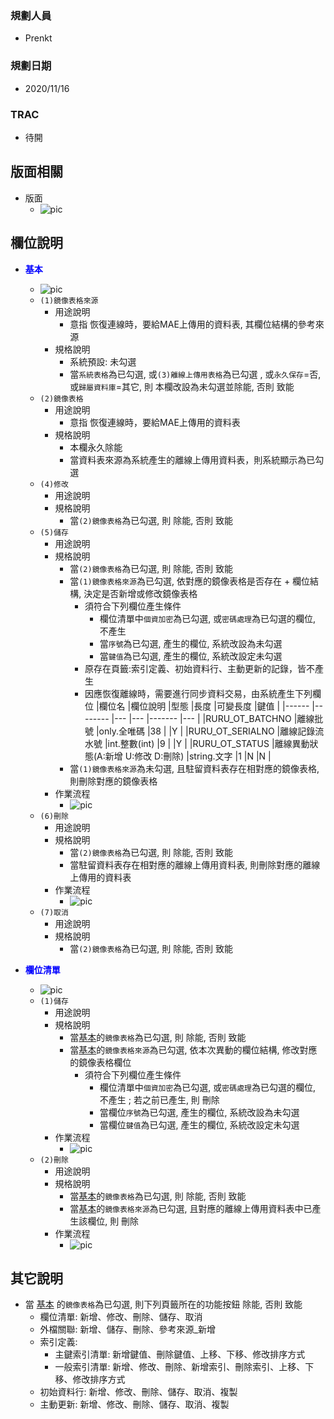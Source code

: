 ### <div id="user">規劃人員</div>
* Prenkt

### <div id="updatedate">規劃日期</div>
* 2020/11/16

### <div id="trac">TRAC</div>
* 待開 

## <div id="layout">版面相關</div>
* 版面
    * ![pic][image_physical]

## <div id="object-desc">欄位說明</div>
* <p id="fieldbreak1" style="color:blue;font-weight:bold">基本</p>

    * ![pic][image_physical_block1]
    * `(1)鏡像表格來源`
        * 用途說明
            * 意指 恢復連線時，要給MAE上傳用的資料表, 其欄位結構的參考來源
        * 規格說明
            * 系統預設: 未勾選
            * 當`系統表格`為已勾選, 或`(3)離線上傳用表格`為已勾選 , 或`永久保存`=否, 或`歸屬資料庫`=其它, 則 本欄改設為未勾選並除能, 否則 致能
    * `(2)鏡像表格`
        * 用途說明
            * 意指 恢復連線時，要給MAE上傳用的資料表
        * 規格說明
            * 本欄永久除能
            * 當資料表來源為系統產生的離線上傳用資料表，則系統顯示為已勾選
    * `(4)修改`
        * 用途說明
        * 規格說明
            * 當`(2)鏡像表格`為已勾選, 則 除能, 否則 致能
    * `(5)儲存`
        * 用途說明
        * 規格說明
            * 當`(2)鏡像表格`為已勾選, 則 除能, 否則 致能
            * 當`(1)鏡像表格來源`為已勾選, 依對應的鏡像表格是否存在 + 欄位結構, 決定是否新增或修改鏡像表格
                * 須符合下列欄位產生條件
                    * 欄位清單中`個資加密`為已勾選, 或`密碼處理`為已勾選的欄位, 不產生
                    * 當`序號`為已勾選, 產生的欄位, 系統改設為未勾選
                    * 當`鍵值`為已勾選, 產生的欄位, 系統改設定未勾選
                * 原存在頁籤:索引定義、初始資料行、主動更新的記錄，皆不產生
                * 因應恢復離線時，需要進行同步資料交易，由系統產生下列欄位
                    |欄位名 |欄位說明 |型態 |長度 |可變長度 |鍵值 |
                    |------ |-------- |--- |--- |------- |--- |
                    |RURU_OT_BATCHNO |離線批號 |only.全唯碼 |38 | |Y |
                    |RURU_OT_SERIALNO |離線記錄流水號 |int.整數(int) |9 | |Y |
                    |RURU_OT_STATUS |離線異動狀態(A:新增 U:修改 D:刪除) |string.文字 |1 |N |N |
            * 當`(1)鏡像表格來源`為未勾選, 且駐留資料表存在相對應的鏡像表格, 則刪除對應的鏡像表格
        * 作業流程
            * ![pic][image_physical_Save]
    * `(6)刪除`
        * 用途說明
        * 規格說明
            * 當`(2)鏡像表格`為已勾選, 則 除能, 否則 致能
            * 當駐留資料表存在相對應的離線上傳用資料表, 則刪除對應的離線上傳用的資料表
        * 作業流程
            * ![pic][image_physical_Delete]
    * `(7)取消`
        * 用途說明
        * 規格說明
            * 當`(2)鏡像表格`為已勾選, 則 除能, 否則 致能

* <p id="fieldbreak1" style="color:blue;font-weight:bold">欄位清單</p>

    * ![pic][image_physical_block2]
    * `(1)儲存`
        * 用途說明
        * 規格說明
            * 當[基本][link_fieldbreak1]的`鏡像表格`為已勾選, 則 除能, 否則 致能
            * 當[基本][link_fieldbreak1]的`鏡像表格來源`為已勾選, 依本次異動的欄位結構, 修改對應的鏡像表格欄位
                * 須符合下列欄位產生條件
                    * 欄位清單中`個資加密`為已勾選, 或`密碼處理`為已勾選的欄位, 不產生 ; 若之前已產生, 則 刪除
                    * 當欄位`序號`為已勾選, 產生的欄位, 系統改設為未勾選
                    * 當欄位`鍵值`為已勾選, 產生的欄位, 系統改設定未勾選
        * 作業流程
            * ![pic][image_physical_FieldSave]
    * `(2)刪除`
        * 用途說明
        * 規格說明
            * 當[基本][link_fieldbreak1]的`鏡像表格`為已勾選, 則 除能, 否則 致能
            * 當[基本][link_fieldbreak1]的`鏡像表格來源`為已勾選, 且對應的離線上傳用資料表中已產生該欄位, 則 刪除
        * 作業流程
            * ![pic][image_physical_FieldDelete]

## <div id="other-desc">其它說明</div>
* 當 [基本][link_fieldbreak1] 的`鏡像表格`為已勾選, 則下列頁籤所在的功能按鈕 除能, 否則 致能
    * 欄位清單: 新增、修改、刪除、儲存、取消
    * 外檔關聯: 新增、儲存、刪除、參考來源_新增
    * 索引定義:
        * 主鍵索引清單: 新增鍵值、刪除鍵值、上移、下移、修改排序方式
        * 一般索引清單: 新增、修改、刪除、新增索引、刪除索引、上移、下移、修改排序方式
    * 初始資料行: 新增、修改、刪除、儲存、取消、複製
    * 主動更新: 新增、修改、刪除、儲存、取消、複製

<!-- 圖片 -->
[image_physical]:attachment/physical.png
[image_physical_block1]:attachment/physical-Block1.png
[image_physical_block2]:attachment/physical-Block2.png
[image_physical_Save]:attachment/Physical-Save.png
[image_physical_Delete]:attachment/Physical-Delete.png
[image_physical_FieldSave]:attachment/Physical-FieldSave.png
[image_physical_FieldDelete]:attachment/Physical-FieldDelete.png

<!-- 超連結 -->
[link_fieldbreak1]:#fieldbreak1 "欄位說明/基本區塊"

[link_ruleother1]:/8.10.0/IDE/Specification/RulesOther/README#ruleother1 "共用通則_其它/版面資訊通則"